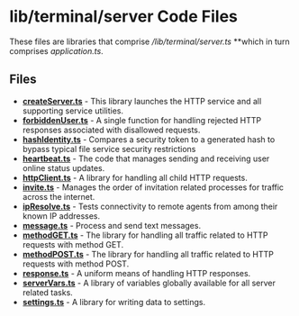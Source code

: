 # lib/terminal/server Code Files
These files are libraries that comprise */lib/terminal/server.ts* **which in turn comprises *application.ts*.

## Files
<!-- Do not edit below this line.  Contents dynamically populated. -->

* **[createServer.ts](createServer.ts)**   - This library launches the HTTP service and all supporting service utilities.
* **[forbiddenUser.ts](forbiddenUser.ts)** - A single function for handling rejected HTTP responses associated with disallowed requests.
* **[hashIdentity.ts](hashIdentity.ts)**   - Compares a security token to a generated hash to bypass typical file service security restrictions
* **[heartbeat.ts](heartbeat.ts)**         - The code that manages sending and receiving user online status updates.
* **[httpClient.ts](httpClient.ts)**       - A library for handling all child HTTP requests.
* **[invite.ts](invite.ts)**               - Manages the order of invitation related processes for traffic across the internet.
* **[ipResolve.ts](ipResolve.ts)**         - Tests connectivity to remote agents from among their known IP addresses.
* **[message.ts](message.ts)**             - Process and send text messages.
* **[methodGET.ts](methodGET.ts)**         - The library for handling all traffic related to HTTP requests with method GET.
* **[methodPOST.ts](methodPOST.ts)**       - The library for handling all traffic related to HTTP requests with method POST.
* **[response.ts](response.ts)**           - A uniform means of handling HTTP responses.
* **[serverVars.ts](serverVars.ts)**       - A library of variables globally available for all server related tasks.
* **[settings.ts](settings.ts)**           - A library for writing data to settings.